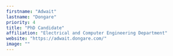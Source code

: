 ```yaml
---
firstname: "Adwait"
lastname: "Dongare"
priority: 4 
title: "PhD Candidate"
affiliation: "Electrical and Computer Engineering Department"
website: "https://adwait.dongare.com/"
image: ""
---
```

